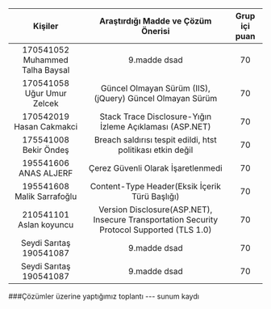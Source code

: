 | Kişiler  | Araştırdığı Madde ve Çözüm Önerisi  | Grup içi puan |
| :-----: | :---: | :---: |
| 170541052 Muhammed Talha Baysal    | 9.madde dsad | 70 |
| 170541058 Uğur Umur Zelcek   | Güncel Olmayan Sürüm  (IIS), (jQuery) Güncel Olmayan Sürüm | 70 |
| 170542019 Hasan Cakmakci   | Stack Trace Disclosure-Yığın İzleme Açıklaması (ASP.NET) | 70 |
| 175541008 Bekir Öndeş    | Breach saldırısı tespit edildi, htst politikası etkin değil | 70 |
| 195541606 ANAS ALJERF | Çerez Güvenli Olarak İşaretlenmedi | 70 |
| 195541608  Malik Sarrafoğlu   | Content-Type Header(Eksik İçerik Türü Başlığı)  | 70 |
| 210541101 Aslan koyuncu     | Version Disclosure(ASP.NET), Insecure Transportation Security Protocol Supported (TLS 1.0) | 70 |
| Seydi Sarıtaş 190541087    | 9.madde dsad | 70 |
| Seydi Sarıtaş 190541087  | 9.madde dsad | 70 |

###Çözümler üzerine yaptığımız toplantı 
--- sunum kaydı
